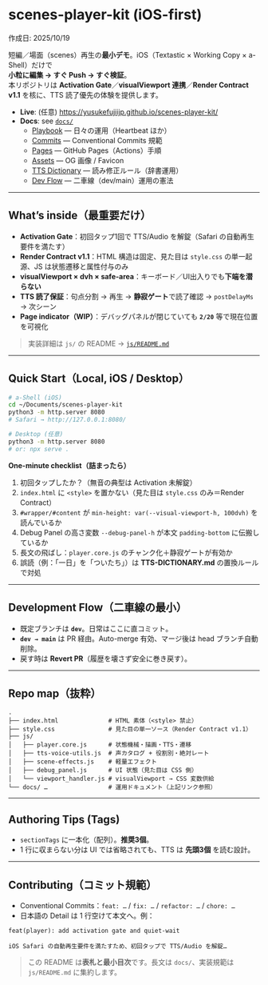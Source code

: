 # scenes-player-kit (iOS-first)
作成日: 2025/10/19

短編／場面（scenes）再生の**最小デモ**。iOS（Textastic × Working Copy × a-Shell）だけで  
**小粒に編集 → すぐ Push → すぐ検証**。  
本リポジトリは **Activation Gate**／**visualViewport 連携**／**Render Contract v1.1** を核に、TTS 読了優先の体験を提供します。

- **Live**: (任意) https://yusukefujiijp.github.io/scenes-player-kit/
- **Docs**: see [`docs/`](./docs)
  - [Playbook](./docs/README.playbook.md) — 日々の運用（Heartbeat ほか）
  - [Commits](./docs/COMMITS.md) — Conventional Commits 規範
  - [Pages](./docs/PAGES.md) — GitHub Pages（Actions）手順
  - [Assets](./docs/ASSETS.md) — OG 画像 / Favicon
  - [TTS Dictionary](./docs/TTS-DICTIONARY.md) — 読み修正ルール（辞書運用）
  - [Dev Flow](./docs/OPERATING-AGREEMENT.md) — 二車線（dev/main）運用の憲法

---

## What’s inside（最重要だけ）
- **Activation Gate**：初回タップ1回で TTS/Audio を解錠（Safari の自動再生要件を満たす）
- **Render Contract v1.1**：HTML 構造は固定、見た目は `style.css` の単一起源、JS は状態遷移と属性付与のみ
- **visualViewport × dvh × safe-area**：キーボード／UI出入りでも**下端を潜らない**
- **TTS 読了保証**：句点分割 → 再生 → **静寂ゲート**で読了確認 → `postDelayMs` → 次シーン
- **Page indicator（WIP）**：デバッグパネルが閉じていても **`2/20`** 等で現在位置を可視化

> 実装詳細は `js/` の README → [`js/README.md`](./js/README.md)

---

## Quick Start（Local, iOS / Desktop）
```bash
# a-Shell (iOS)
cd ~/Documents/scenes-player-kit
python3 -m http.server 8080
# Safari → http://127.0.0.1:8080/

# Desktop (任意)
python3 -m http.server 8080
# or: npx serve .
```

**One-minute checklist（詰まったら）**
1. 初回タップしたか？（無音の典型は Activation 未解錠）
2. `index.html` に `<style>` を置かない（見た目は `style.css` のみ＝Render Contract）
3. `#wrapper/#content` が `min-height: var(--visual-viewport-h, 100dvh)` を読んでいるか
4. Debug Panel の高さ変数 `--debug-panel-h` が本文 `padding-bottom` に伝搬しているか
5. 長文の飛ばし：`player.core.js` のチャンク化＋静寂ゲートが有効か
6. 誤読（例：「一日」を「ついたち」）は **TTS-DICTIONARY.md** の置換ルールで対処

---

## Development Flow（二車線の最小）
- 既定ブランチは **`dev`**。日常はここに直コミット。
- **`dev → main`** は PR 経由。Auto-merge 有効、マージ後は head ブランチ自動削除。
- 戻す時は **Revert PR**（履歴を壊さず安全に巻き戻す）。

---

## Repo map（抜粋）
```
.
├── index.html              # HTML 素体（<style> 禁止）
├── style.css               # 見た目の単一ソース（Render Contract v1.1）
├── js/
│   ├── player.core.js      # 状態機械・描画・TTS・遷移
│   ├── tts-voice-utils.js  # 声カタログ + 役割別・絶対レート
│   ├── scene-effects.js    # 軽量エフェクト
│   ├── debug_panel.js      # UI 状態（見た目は CSS 側）
│   └── viewport_handler.js # visualViewport → CSS 変数供給
└── docs/ …                 # 運用ドキュメント（上記リンク参照）
```

---

## Authoring Tips (Tags)
- `sectionTags` に一本化（配列）。**推奨3個**。
- 1 行に収まらない分は UI では省略されても、TTS は **先頭3個** を読む設計。

---

## Contributing（コミット規範）
- Conventional Commits：`feat: …` / `fix: …` / `refactor: …` / `chore: …`
- 日本語の Detail は 1 行空けて本文へ。例：
```
feat(player): add activation gate and quiet-wait

iOS Safari の自動再生要件を満たすため、初回タップで TTS/Audio を解錠…
```

> この README は**表札と最小目次**です。長文は `docs/`、実装規範は `js/README.md` に集約します。
